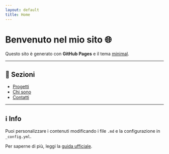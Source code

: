 ```yaml
---
layout: default
title: Home
---
```


# Benvenuto nel mio sito 🌐

Questo sito è generato con **GitHub Pages** e il tema [minimal](https://github.com/pages-themes/minimal).

---

## 📂 Sezioni
- [Progetti](projects.md)
- [Chi sono](about.md)
- [Contatti](contact.md)

---

## ℹ️ Info
Puoi personalizzare i contenuti modificando i file `.md` e la configurazione in `_config.yml`.

Per saperne di più, leggi la [guida ufficiale](https://docs.github.com/it/pages).
